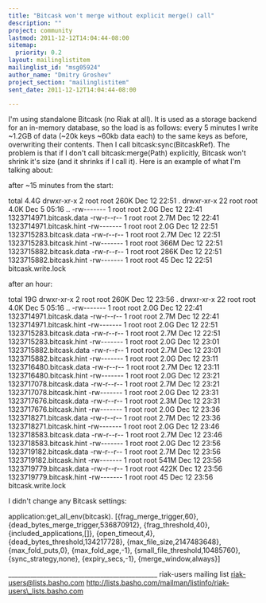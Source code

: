 ```yaml
---
title: "Bitcask won't merge without explicit merge() call"
description: ""
project: community
lastmod: 2011-12-12T14:04:44-08:00
sitemap:
  priority: 0.2
layout: mailinglistitem
mailinglist_id: "msg05924"
author_name: "Dmitry Groshev"
project_section: "mailinglistitem"
sent_date: 2011-12-12T14:04:44-08:00

---
```



I'm using standalone Bitcask (no Riak at all). It is used as a storage
backend for an in-memory database, so the load is as follows: every 5
minutes I write ~1.2GB of data (~20k keys ~60kb data each) to the same
keys as before, overwriting their contents. Then I call
bitcask:sync(BitcaskRef). The problem is that if I don't call
bitcask:merge(Path) explicitly, Bitcask won't shrink it's size (and it
shrinks if I call it). Here is an example of what I'm talking about:

after ~15 minutes from the start:

total 4.4G
drwxr-xr-x 2 root root 260K Dec 12 22:51 .
drwxr-xr-x 22 root root 4.0K Dec 5 05:16 ..
-rw------- 1 root root 2.0G Dec 12 22:41 1323714971.bitcask.data
-rw-r--r-- 1 root root 2.7M Dec 12 22:41 1323714971.bitcask.hint
-rw------- 1 root root 2.0G Dec 12 22:51 1323715283.bitcask.data
-rw-r--r-- 1 root root 2.7M Dec 12 22:51 1323715283.bitcask.hint
-rw------- 1 root root 366M Dec 12 22:51 1323715882.bitcask.data
-rw-r--r-- 1 root root 286K Dec 12 22:51 1323715882.bitcask.hint
-rw------- 1 root root 45 Dec 12 22:51 bitcask.write.lock

after an hour:

total 19G
drwxr-xr-x 2 root root 260K Dec 12 23:56 .
drwxr-xr-x 22 root root 4.0K Dec 5 05:16 ..
-rw------- 1 root root 2.0G Dec 12 22:41 1323714971.bitcask.data
-rw-r--r-- 1 root root 2.7M Dec 12 22:41 1323714971.bitcask.hint
-rw------- 1 root root 2.0G Dec 12 22:51 1323715283.bitcask.data
-rw-r--r-- 1 root root 2.7M Dec 12 22:51 1323715283.bitcask.hint
-rw------- 1 root root 2.0G Dec 12 23:01 1323715882.bitcask.data
-rw-r--r-- 1 root root 2.7M Dec 12 23:01 1323715882.bitcask.hint
-rw------- 1 root root 2.0G Dec 12 23:11 1323716480.bitcask.data
-rw-r--r-- 1 root root 2.7M Dec 12 23:11 1323716480.bitcask.hint
-rw------- 1 root root 2.0G Dec 12 23:21 1323717078.bitcask.data
-rw-r--r-- 1 root root 2.7M Dec 12 23:21 1323717078.bitcask.hint
-rw------- 1 root root 2.0G Dec 12 23:31 1323717676.bitcask.data
-rw-r--r-- 1 root root 2.3M Dec 12 23:31 1323717676.bitcask.hint
-rw------- 1 root root 2.0G Dec 12 23:36 1323718271.bitcask.data
-rw-r--r-- 1 root root 2.7M Dec 12 23:36 1323718271.bitcask.hint
-rw------- 1 root root 2.0G Dec 12 23:46 1323718583.bitcask.data
-rw-r--r-- 1 root root 2.7M Dec 12 23:46 1323718583.bitcask.hint
-rw------- 1 root root 2.0G Dec 12 23:56 1323719182.bitcask.data
-rw-r--r-- 1 root root 2.7M Dec 12 23:56 1323719182.bitcask.hint
-rw------- 1 root root 541M Dec 12 23:56 1323719779.bitcask.data
-rw-r--r-- 1 root root 422K Dec 12 23:56 1323719779.bitcask.hint
-rw------- 1 root root 45 Dec 12 23:56 bitcask.write.lock

I didn't change any Bitcask settings:

application:get\_all\_env(bitcask).
[{frag\_merge\_trigger,60},
 {dead\_bytes\_merge\_trigger,536870912},
 {frag\_threshold,40},
 {included\_applications,[]},
 {open\_timeout,4},
 {dead\_bytes\_threshold,134217728},
 {max\_file\_size,2147483648},
 {max\_fold\_puts,0},
 {max\_fold\_age,-1},
 {small\_file\_threshold,10485760},
 {sync\_strategy,none},
 {expiry\_secs,-1},
 {merge\_window,always}]

\_\_\_\_\_\_\_\_\_\_\_\_\_\_\_\_\_\_\_\_\_\_\_\_\_\_\_\_\_\_\_\_\_\_\_\_\_\_\_\_\_\_\_\_\_\_\_
riak-users mailing list
riak-users@lists.basho.com
http://lists.basho.com/mailman/listinfo/riak-users\_lists.basho.com

